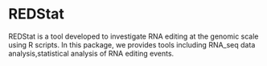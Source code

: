 # REDStat
REDStat is a tool developed to investigate RNA editing at the genomic scale using R scripts.
In this package, we provides tools including RNA_seq data analysis,statistical analysis of RNA editing events.
